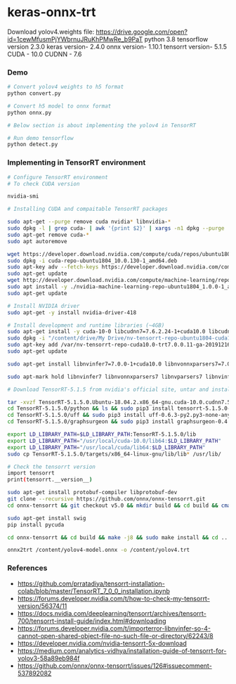 # keras-onnx-trt

Download yolov4.weights file: https://drive.google.com/open?id=1cewMfusmPjYWbrnuJRuKhPMwRe_b9PaT
python 3.8
tensorflow version 2.3.0
keras version- 2.4.0
onnx version- 1.10.1
tensorrt version- 5.1.5
CUDA - 10.0
CUDNN - 7.6

### Demo

```bash
# Convert yolov4 weights to h5 format
python convert.py 

# Convert h5 model to onnx format
python onnx.py

# Below section is about implementing the yolov4 in TensorRT

# Run demo tensorflow
python detect.py

```

### Implementing in TensorRT environment
```bash
# Configure TensorRT environment
# To check CUDA version

nvidia-smi

# Installing CUDA and compaitable TensorRT packages

sudo apt-get --purge remove cuda nvidia* libnvidia-*
sudo dpkg -l | grep cuda- | awk '{print $2}' | xargs -n1 dpkg --purge
sudo apt-get remove cuda-*
sudo apt autoremove

wget https://developer.download.nvidia.com/compute/cuda/repos/ubuntu1804/x86_64/cuda-repo-ubuntu1804_10.0.130-1_amd64.deb
sudo dpkg -i cuda-repo-ubuntu1804_10.0.130-1_amd64.deb
sudo apt-key adv --fetch-keys https://developer.download.nvidia.com/compute/cuda/repos/ubuntu1804/x86_64/7fa2af80.pub
sudo apt-get update
wget http://developer.download.nvidia.com/compute/machine-learning/repos/ubuntu1804/x86_64/nvidia-machine-learning-repo-ubuntu1804_1.0.0-1_amd64.deb
sudo apt install -y ./nvidia-machine-learning-repo-ubuntu1804_1.0.0-1_amd64.deb
sudo apt-get update

# Install NVIDIA driver
sudo apt-get -y install nvidia-driver-418

# Install development and runtime libraries (~4GB)
sudo apt-get install -y cuda-10-0 libcudnn7=7.6.2.24-1+cuda10.0 libcudnn7-dev=7.6.2.24-1+cuda10.0 --allow-change-held-packages
sudo dpkg -i "/content/drive/My Drive/nv-tensorrt-repo-ubuntu1804-cuda10.0-trt7.0.0.11-ga-20191216_1-1_amd64.deb"
sudo apt-key add /var/nv-tensorrt-repo-cuda10.0-trt7.0.0.11-ga-20191216/7fa2af80.pub
sudo apt-get update

sudo apt-get install libnvinfer7=7.0.0-1+cuda10.0 libnvonnxparsers7=7.0.0-1+cuda10.0 libnvparsers7=7.0.0-1+cuda10.0 libnvinfer-plugin7=7.0.0-1+cuda10.0 libnvinfer-dev=7.0.0-1+cuda10.0 libnvonnxparsers-dev=7.0.0-1+cuda10.0 libnvparsers-dev=7.0.0-1+cuda10.0 libnvinfer-plugin-dev=7.0.0-1+cuda10.0 python-libnvinfer=7.0.0-1+cuda10.0 python3-libnvinfer=7.0.0-1+cuda10.0

sudo apt-mark hold libnvinfer7 libnvonnxparsers7 libnvparsers7 libnvinfer-plugin7 libnvinfer-dev libnvonnxparsers-dev libnvparsers-dev libnvinfer-plugin-dev python-libnvinfer python3-libnvinfer

# Download TensorRT-5.1.5 from nvidia's official site, untar and install

tar -xvzf TensorRT-5.1.5.0.Ubuntu-18.04.2.x86_64-gnu.cuda-10.0.cudnn7.5.tar.gz
cd TensorRT-5.1.5.0/python && ls && sudo pip3 install tensorrt-5.1.5.0-cp37-none-linux_x86_64.whl
cd TensorRT-5.1.5.0/uff && sudo pip3 install uff-0.6.3-py2.py3-none-any.whl
cd TensorRT-5.1.5.0/graphsurgeon && sudo pip3 install graphsurgeon-0.4.1-py2.py3-none-any.whl

export LD_LIBRARY_PATH=$LD_LIBRARY_PATH:TensorRT-5.1.5.0/lib
export LD_LIBRARY_PATH="/usr/local/cuda-10.0/lib64:$LD_LIBRARY_PATH"
export LD_LIBRARY_PATH="/usr/local/cuda/lib64:$LD_LIBRARY_PATH"
sudo cp TensorRT-5.1.5.0/targets/x86_64-linux-gnu/lib/lib* /usr/lib/

# Check the tensorrt version
import tensorrt
print(tensorrt.__version__)

sudo apt-get install protobuf-compiler libprotobuf-dev
git clone --recursive https://github.com/onnx/onnx-tensorrt.git
cd onnx-tensorrt && git checkout v5.0 && mkdir build && cd build && cmake .. -DCUDA_INCLUDE_DIRS=/usr/local/cuda/include -DTENSORRT_ROOT=/content/TensorRT-5.1.5.0 -DGPU_ARCHS="61"

sudo apt-get install swig
pip install pycuda

cd onnx-tensorrt && cd build && make -j8 && sudo make install && cd .. && sudo python setup.py install

onnx2trt /content/yolov4-model.onnx -o /content/yolov4.trt
```

### References
* https://github.com/prratadiya/tensorrt-installation-colab/blob/master/TensorRT_7_0_0_installation.ipynb
* https://forums.developer.nvidia.com/t/how-to-check-my-tensorrt-version/56374/11
* https://docs.nvidia.com/deeplearning/tensorrt/archives/tensorrt-700/tensorrt-install-guide/index.html#downloading
* https://forums.developer.nvidia.com/t/importerror-libnvinfer-so-4-cannot-open-shared-object-file-no-such-file-or-directory/62243/8
* https://developer.nvidia.com/nvidia-tensorrt-5x-download
* https://medium.com/analytics-vidhya/installation-guide-of-tensorrt-for-yolov3-58a89eb984f
* https://github.com/onnx/onnx-tensorrt/issues/126#issuecomment-537892082
